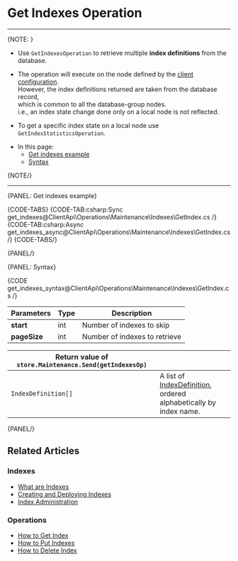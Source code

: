 # Get Indexes Operation

---

{NOTE: }

* Use `GetIndexesOperation` to retrieve multiple __index definitions__ from the database.

* The operation will execute on the node defined by the [client configuration](../../../../client-api/configuration/load-balance/overview#client-logic-for-choosing-a-node).  
  However, the index definitions returned are taken from the database record,  
  which is common to all the database-group nodes.  
  i.e., an index state change done only on a local node is not reflected.

* To get a specific index state on a local node use `GetIndexStatisticsOperation`.  

[//]: # (TODO - add the below line instead of the above once GetIndexStatisticsOperation is done)
[//]: # (* To get a specific index state on a local node use [get index stats]&#40;../../../../client-api/operations/maintenance/indexes/get-index-stats&#41;.)

* In this page:
    * [Get indexes example](../../../../client-api/operations/maintenance/indexes/get-indexes#get-indexes-example)
    * [Syntax](../../../../client-api/operations/maintenance/indexes/get-indexes#syntax)

{NOTE/}

---

{PANEL: Get indexes example}

{CODE-TABS}
{CODE-TAB:csharp:Sync get_indexes@ClientApi\Operations\Maintenance\Indexes\GetIndex.cs /}
{CODE-TAB:csharp:Async get_indexes_async@ClientApi\Operations\Maintenance\Indexes\GetIndex.cs /}
{CODE-TABS/}

{PANEL/}

{PANEL: Syntax}

{CODE get_indexes_syntax@ClientApi\Operations\Maintenance\Indexes\GetIndex.cs /}

| Parameters | Type | Description |
| - | - | - |
| __start__ | int | Number of indexes to skip |
| __pageSize__ | int | Number of indexes to retrieve |

| Return value of `store.Maintenance.Send(getIndexesOp)` | |
| - | - |
| `IndexDefinition[]` | A list of [IndexDefinition](../../../../client-api/operations/maintenance/indexes/put-indexes#indexDefinition), <br> ordered alphabetically by index name. |

{PANEL/}

## Related Articles

### Indexes

- [What are Indexes](../../../../indexes/what-are-indexes)
- [Creating and Deploying Indexes](../../../../indexes/creating-and-deploying)
- [Index Administration](../../../../indexes/index-administration)

### Operations

- [How to Get Index](../../../../client-api/operations/maintenance/indexes/get-index)
- [How to Put Indexes](../../../../client-api/operations/maintenance/indexes/put-indexes)
- [How to Delete Index](../../../../client-api/operations/maintenance/indexes/delete-index)

[//]: # (TODO - add the below line once GetIndexStatisticsOperation is done)
[//]: # (- [Get index stats]&#40;../../../../client-api/operations/maintenance/indexes/get-index-stats&#41;)

